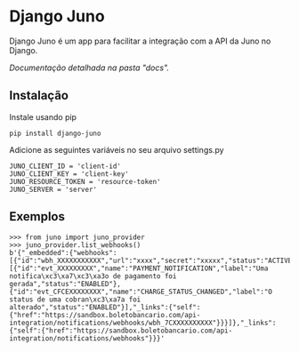 Django Juno
=====

Django Juno é um app para facilitar a integração com a API da Juno no Django.

*Documentação detalhada na pasta "docs".*

Instalação
-----------

Instale usando pip
```
pip install django-juno
```
Adicione as seguintes variáveis no seu arquivo settings.py
```
JUNO_CLIENT_ID = 'client-id'
JUNO_CLIENT_KEY = 'client-key'
JUNO_RESOURCE_TOKEN = 'resource-token'
JUNO_SERVER = 'server'
```


Exemplos
-----------
```
>>> from juno import juno_provider
>>> juno_provider.list_webhooks()
b'{"_embedded":{"webhooks":[{"id":"wbh_XXXXXXXXXXX","url":"xxxx","secret":"xxxxx","status":"ACTIVE","eventTypes":[{"id":"evt_XXXXXXXXX","name":"PAYMENT_NOTIFICATION","label":"Uma notifica\xc3\xa7\xc3\xa3o de pagamento foi gerada","status":"ENABLED"},{"id":"evt_CFCEXXXXXXXX","name":"CHARGE_STATUS_CHANGED","label":"O status de uma cobran\xc3\xa7a foi alterado","status":"ENABLED"}],"_links":{"self":{"href":"https://sandbox.boletobancario.com/api-integration/notifications/webhooks/wbh_7CXXXXXXXXXX"}}}]},"_links":{"self":{"href":"https://sandbox.boletobancario.com/api-integration/notifications/webhooks"}}}'

```